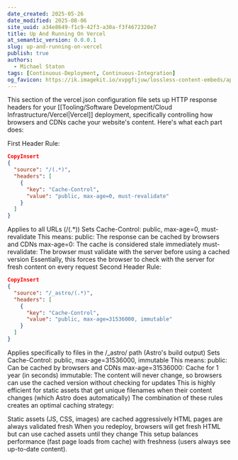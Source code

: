 ```yaml
---
date_created: 2025-05-26
date_modified: 2025-08-06
site_uuid: a34e8649-f1c9-42f3-a30a-f3f4672320e7
title: Up And Running On Vercel
at_semantic_version: 0.0.0.1
slug: up-and-running-on-vercel
publish: true
authors:
  - Michael Staton
tags: [Continuous-Deployment, Continuous-Integration]
og_favicon: https://ik.imagekit.io/xvpgfijuw/lossless-content-embeds/appIcon__Vercel.svg?updatedAt=1754477454409
---
```


This section of the vercel.json configuration file sets up HTTP response headers for your [[Tooling/Software Development/Cloud Infrastructure/Vercel|Vercel]] deployment, specifically controlling how browsers and CDNs cache your website's content. Here's what each part does:

First Header Rule:
```json
CopyInsert
{
  "source": "/(.*)",
  "headers": [
    {
      "key": "Cache-Control",
      "value": "public, max-age=0, must-revalidate"
    }
  ]
}
```
Applies to all URLs (/(.*))
Sets Cache-Control: public, max-age=0, must-revalidate
This means:
public: The response can be cached by browsers and CDNs
max-age=0: The cache is considered stale immediately
must-revalidate: The browser must validate with the server before using a cached version
Essentially, this forces the browser to check with the server for fresh content on every request
Second Header Rule:
```json
CopyInsert
{
  "source": "/_astro/(.*)",
  "headers": [
    {
      "key": "Cache-Control",
      "value": "public, max-age=31536000, immutable"
    }
  ]
}
```
Applies specifically to files in the /_astro/ path (Astro's build output)
Sets Cache-Control: public, max-age=31536000, immutable
This means:
public: Can be cached by browsers and CDNs
max-age=31536000: Cache for 1 year (in seconds)
immutable: The content will never change, so browsers can use the cached version without checking for updates
This is highly efficient for static assets that get unique filenames when their content changes (which Astro does automatically)
The combination of these rules creates an optimal caching strategy:

Static assets (JS, CSS, images) are cached aggressively
HTML pages are always validated fresh
When you redeploy, browsers will get fresh HTML but can use cached assets until they change
This setup balances performance (fast page loads from cache) with freshness (users always see up-to-date content).

